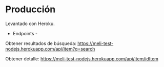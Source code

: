 # Producción
Levantado con Heroku.

- Endpoints -

Obtener resultados de búsqueda: https://meli-test-nodejs.herokuapp.com/api/item?q=search

Obtener detalle: https://meli-test-nodejs.herokuapp.com/api/item/idItem

